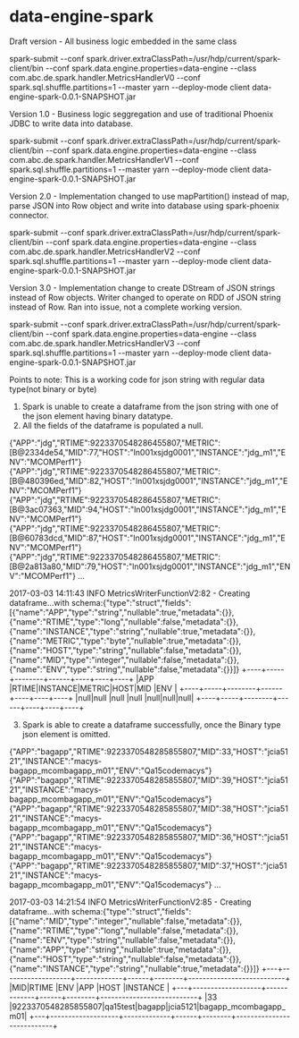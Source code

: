 # data-engine-spark

Draft version - All business logic embedded in the same class

spark-submit --conf spark.driver.extraClassPath=/usr/hdp/current/spark-client/bin --conf spark.data.engine.properties=data-engine --class com.abc.de.spark.handler.MetricsHandlerV0 --conf spark.sql.shuffle.partitions=1 --master yarn --deploy-mode client data-engine-spark-0.0.1-SNAPSHOT.jar

Version 1.0 - Business logic seggregation and use of traditional Phoenix JDBC to write data into database.

spark-submit --conf spark.driver.extraClassPath=/usr/hdp/current/spark-client/bin --conf spark.data.engine.properties=data-engine --class com.abc.de.spark.handler.MetricsHandlerV1 --conf spark.sql.shuffle.partitions=1 --master yarn --deploy-mode client data-engine-spark-0.0.1-SNAPSHOT.jar

Version 2.0 - Implementation changed to use mapPartition() instead of map, parse JSON into Row object and write into database using spark-phoenix connector.

spark-submit --conf spark.driver.extraClassPath=/usr/hdp/current/spark-client/bin --conf spark.data.engine.properties=data-engine --class com.abc.de.spark.handler.MetricsHandlerV2 --conf spark.sql.shuffle.partitions=1 --master yarn --deploy-mode client data-engine-spark-0.0.1-SNAPSHOT.jar

Version 3.0 - Implementation change to create DStream of JSON strings instead of Row objects. Writer changed to operate on RDD of JSON string instead of Row. Ran into issue, not a complete working version.

spark-submit --conf spark.driver.extraClassPath=/usr/hdp/current/spark-client/bin --conf spark.data.engine.properties=data-engine --class com.abc.de.spark.handler.MetricsHandlerV3 --conf spark.sql.shuffle.partitions=1 --master yarn --deploy-mode client data-engine-spark-0.0.1-SNAPSHOT.jar

Points to note: This is a working code for json string with regular data type(not binary or byte)
1. Spark is unable to create a dataframe from the json string with one of the json element having binary datatype.
2. All the fields of the dataframe is populated a null.

{"APP":"jdg","RTIME":9223370548286455807,"METRIC":[B@2334de54,"MID":77,"HOST":"ln001xsjdg0001","INSTANCE":"jdg_m1","ENV":"MCOMPerf1"}
{"APP":"jdg","RTIME":9223370548286455807,"METRIC":[B@480396ed,"MID":82,"HOST":"ln001xsjdg0001","INSTANCE":"jdg_m1","ENV":"MCOMPerf1"}
{"APP":"jdg","RTIME":9223370548286455807,"METRIC":[B@3ac07363,"MID":94,"HOST":"ln001xsjdg0001","INSTANCE":"jdg_m1","ENV":"MCOMPerf1"}
{"APP":"jdg","RTIME":9223370548286455807,"METRIC":[B@60783dcd,"MID":87,"HOST":"ln001xsjdg0001","INSTANCE":"jdg_m1","ENV":"MCOMPerf1"}
{"APP":"jdg","RTIME":9223370548286455807,"METRIC":[B@2a813a80,"MID":79,"HOST":"ln001xsjdg0001","INSTANCE":"jdg_m1","ENV":"MCOMPerf1"}
...

2017-03-03 14:11:43 INFO  MetricsWriterFunctionV2:82 - Creating dataframe...with schema:{"type":"struct","fields":[{"name":"APP","type":"string","nullable":true,"metadata":{}},{"name":"RTIME","type":"long","nullable":false,"metadata":{}},{"name":"INSTANCE","type":"string","nullable":true,"metadata":{}},{"name":"METRIC","type":"byte","nullable":true,"metadata":{}},{"name":"HOST","type":"string","nullable":false,"metadata":{}},{"name":"MID","type":"integer","nullable":false,"metadata":{}},{"name":"ENV","type":"string","nullable":false,"metadata":{}}]}
+----+-----+--------+------+----+----+----+
|APP |RTIME|INSTANCE|METRIC|HOST|MID |ENV |
+----+-----+--------+------+----+----+----+
|null|null |null    |null  |null|null|null|
+----+-----+--------+------+----+----+----+

3. Spark is able to create a dataframe successfully, once the Binary type json element is omitted.

{"APP":"bagapp","RTIME":9223370548285855807,"MID":33,"HOST":"jcia5121","INSTANCE":"macys-bagapp_mcombagapp_m01","ENV":"Qa15codemacys"}
{"APP":"bagapp","RTIME":9223370548285855807,"MID":39,"HOST":"jcia5121","INSTANCE":"macys-bagapp_mcombagapp_m01","ENV":"Qa15codemacys"}
{"APP":"bagapp","RTIME":9223370548285855807,"MID":38,"HOST":"jcia5121","INSTANCE":"macys-bagapp_mcombagapp_m01","ENV":"Qa15codemacys"}
{"APP":"bagapp","RTIME":9223370548285855807,"MID":36,"HOST":"jcia5121","INSTANCE":"macys-bagapp_mcombagapp_m01","ENV":"Qa15codemacys"}
{"APP":"bagapp","RTIME":9223370548285855807,"MID":37,"HOST":"jcia5121","INSTANCE":"macys-bagapp_mcombagapp_m01","ENV":"Qa15codemacys"}
...

2017-03-03 14:21:54 INFO  MetricsWriterFunctionV2:85 - Creating dataframe...with schema:{"type":"struct","fields":[{"name":"MID","type":"integer","nullable":false,"metadata":{}},{"name":"RTIME","type":"long","nullable":false,"metadata":{}},{"name":"ENV","type":"string","nullable":false,"metadata":{}},{"name":"APP","type":"string","nullable":true,"metadata":{}},{"name":"HOST","type":"string","nullable":false,"metadata":{}},{"name":"INSTANCE","type":"string","nullable":true,"metadata":{}}]}
+---+-------------------+-------------+------+--------+---------------------------+
|MID|RTIME              |ENV          |APP   |HOST    |INSTANCE                   |
+---+-------------------+-------------+------+--------+---------------------------+
|33 |9223370548285855807|qa15test|bagapp|jcia5121|bagapp_mcombagapp_m01|
+---+-------------------+-------------+------+--------+---------------------------+



